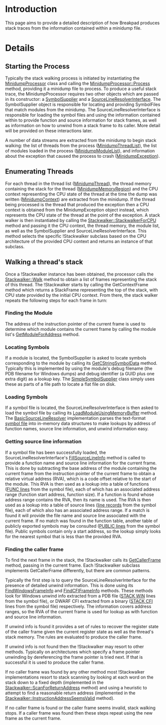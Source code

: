 # Introduction #

This page aims to provide a detailed description of how Breakpad produces stack traces from the information contained within a minidump file.

# Details #

## Starting the Process ##
Typically the stack walking process is initiated by instantiating the [MinidumpProcessor](http://code.google.com/p/google-breakpad/source/browse/trunk/src/processor/minidump_processor.cc) class and calling the [MinidumpProcessor::Process](http://code.google.com/p/google-breakpad/source/browse/trunk/src/processor/minidump_processor.cc#61) method, providing it a minidump file to process. To produce a useful stack trace, the MinidumpProcessor requires two other objects which are passed in its constructor: a [SymbolSupplier](http://code.google.com/p/google-breakpad/source/browse/trunk/src/google_breakpad/processor/symbol_supplier.h) and a [SourceLineResolverInterface](http://code.google.com/p/google-breakpad/source/browse/trunk/src/google_breakpad/processor/source_line_resolver_interface.h). The SymbolSupplier object is responsible for locating and providing SymbolFiles that match modules from the minidump. The SourceLineResolverInterface is responsible for loading the symbol files and using the information contained within to provide function and source information for stack frames, as well as information on how to unwind from a stack frame to its caller. More detail will be provided on these interactions later.

A number of data streams are extracted from the minidump to begin stack walking: the list of threads from the process ([MinidumpThreadList](http://code.google.com/p/google-breakpad/source/browse/trunk/src/google_breakpad/processor/minidump.h#335)), the list of modules loaded in the process ([MinidumpModuleList](http://code.google.com/p/google-breakpad/source/browse/trunk/src/google_breakpad/processor/minidump.h#501)), and information about the exception that caused the process to crash ([MinidumpException](http://code.google.com/p/google-breakpad/source/browse/trunk/src/google_breakpad/processor/minidump.h#615)).

## Enumerating Threads ##
For each thread in the thread list ([MinidumpThread](http://code.google.com/p/google-breakpad/source/browse/trunk/src/google_breakpad/processor/minidump.h#299)), the thread memory containing the stack for the thread ([MinidumpMemoryRegion](http://code.google.com/p/google-breakpad/source/browse/trunk/src/google_breakpad/processor/minidump.h#236)) and the CPU context representing the CPU state of the thread at the time the dump was written ([MinidumpContext](http://code.google.com/p/google-breakpad/source/browse/trunk/src/google_breakpad/processor/minidump.h#171)) are extracted from the minidump. If the thread being processed is the thread that produced the exception then a CPU context is obtained from the MinidumpException object instead, which represents the CPU state of the thread at the point of the exception. A stack walker is then instantiated by calling the [Stackwalker::StackwalkerForCPU](http://code.google.com/p/google-breakpad/source/browse/trunk/src/google_breakpad/processor/stackwalker.h#77) method and passing it the CPU context, the thread memory, the module list, as well as the SymbolSupplier and SourceLineResolverInterface. This method selects the specific !Stackwalker subclass based on the CPU architecture of the provided CPU context and returns an instance of that subclass.

## Walking a thread's stack ##
Once a !Stackwalker instance has been obtained, the processor calls the [Stackwalker::Walk](http://code.google.com/p/google-breakpad/source/browse/trunk/src/google_breakpad/processor/source_line_resolver_interface.h) method to obtain a list of frames representing the stack of this thread. The !Stackwalker starts by calling the GetContextFrame method which returns a StackFrame representing the top of the stack, with CPU state provided by the initial CPU context. From there, the stack walker repeats the following steps for each frame in turn:

### Finding the Module ###
The address of the instruction pointer of the current frame is used to determine which module contains the current frame by calling the module list's [GetModuleForAddress](http://code.google.com/p/google-breakpad/source/browse/trunk/src/google_breakpad/processor/code_modules.h#56) method.

### Locating Symbols ###
If a module is located, the SymbolSupplier is asked to locate symbols corresponding to the module by calling its [GetCStringSymbolData](http://code.google.com/p/google-breakpad/source/browse/trunk/src/google_breakpad/processor/symbol_supplier.h#87) method. Typically this is implemented by using the module's debug filename (the PDB filename for Windows dumps) and debug identifier (a GUID plus one extra digit) as a lookup key. The [SimpleSymbolSupplier](http://code.google.com/p/google-breakpad/source/browse/trunk/src/processor/simple_symbol_supplier.cc) class simply uses these as parts of a file path to locate a flat file on disk.

### Loading Symbols ###
If a symbol file is located, the SourceLineResolverInterface is then asked to load the symbol file by calling its [LoadModuleUsingMemoryBuffer](http://code.google.com/p/google-breakpad/source/browse/trunk/src/google_breakpad/processor/source_line_resolver_interface.h#71) method. The [BasicSourceLineResolver](http://code.google.com/p/google-breakpad/source/browse/trunk/src/processor/basic_source_line_resolver.cc) implementation parses the text-format [symbol file](SymbolFiles.md) into in-memory data structures to make lookups by address of function names, source line information, and unwind information easy.

### Getting source line information ###
If a symbol file has been successfully loaded, the SourceLineResolverInterface's [FillSourceLineInfo](http://code.google.com/p/google-breakpad/source/browse/trunk/src/google_breakpad/processor/source_line_resolver_interface.h#89) method is called to provide a function name and source line information for the current frame. This is done by subtracting the base address of the module containing the current frame from the instruction pointer of the current frame to obtain a relative virtual address (RVA), which is a code offset relative to the start of the module. This RVA is then used as a lookup into a table of functions ([FUNC lines](SymbolFiles#FUNC_records.md) from the symbol file), each of which has an associated address range (function start address, function size). If a function is found whose address range contains the RVA, then its name is used. The RVA is then used as a lookup into a table of source lines ([line records](SymbolFiles#Line_records.md) from the symbol file), each of which also has an associated address range. If a match is found it will provide the file name and source line associated with the current frame. If no match was found in the function table, another table of publicly exported symbols may be consulted ([PUBLIC lines](SymbolFiles#PUBLIC_records.md) from the symbol file). Public symbols contain only a start address, so the lookup simply looks for the nearest symbol that is less than the provided RVA.

### Finding the caller frame ###
To find the next frame in the stack, the !Stackwalker calls its [GetCallerFrame](http://code.google.com/p/google-breakpad/source/browse/trunk/src/google_breakpad/processor/stackwalker.h#186) method, passing in the current frame. Each !Stackwalker subclass implements GetCallerFrame differently, but there are common patterns.

Typically the first step is to query the SourceLineResolverInterface for the presence of detailed unwind information. This is done using its [FindWindowsFrameInfo](http://code.google.com/p/google-breakpad/source/browse/trunk/src/google_breakpad/processor/source_line_resolver_interface.h#96) and [FindCFIFrameInfo](http://code.google.com/p/google-breakpad/source/browse/trunk/src/google_breakpad/processor/source_line_resolver_interface.h#102) methods. These methods look for Windows unwind info extracted from a PDB file ([STACK WIN](SymbolFiles#STACK_WIN_records.md) lines from the symbol file), or DWARF CFI extracted from a binary ([STACK CFI](SymbolFiles#STACK_CFI_records.md) lines from the symbol file) respectively. The information covers address ranges, so the RVA of the current frame is used for lookup as with function and source line information.

If unwind info is found it provides a set of rules to recover the register state of the caller frame given the current register state as well as the thread's stack memory. The rules are evaluated to produce the caller frame.

If unwind info is not found then the !Stackwalker may resort to other methods. Typically on architectures which specify a frame pointer unwinding by dereferencing the frame pointer is tried next. If that is successful it is used to produce the caller frame.

If no caller frame was found by any other method most !Stackwalker implementations resort to stack scanning by looking at each word on the stack down to a fixed depth (implemented in the [Stackwalker::ScanForReturnAddress](http://code.google.com/p/google-breakpad/source/browse/trunk/src/google_breakpad/processor/stackwalker.h#131) method) and using a heuristic to attempt to find a reasonable return address (implemented in the [Stackwalker::InstructionAddressSeemsValid](http://code.google.com/p/google-breakpad/source/browse/trunk/src/google_breakpad/processor/stackwalker.h#111) method).

If no caller frame is found or the caller frame seems invalid, stack walking stops. If a caller frame was found then these steps repeat using the new frame as the current frame.
